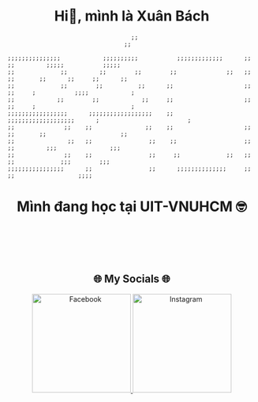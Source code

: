 

<h1 align="center">Hi👋, mình là Xuân Bách </h1>

```
                                   ;;
                                 ;;
                                                                                                                  
;;;;;;;;;;;;;;;            ;;;;;;;;;;           ;;;;;;;;;;;;;      ;;               ;;         ;;;;;           ;;;;;
;;             ;;         ;;        ;;        ;;              ;;   ;;               ;;       ;;      ;;     ;;      ;;
;;             ;;        ;;          ;;      ;;                    ;;               ;;     ;           ;;;;            ;
;;            ;;        ;;            ;;     ;;                    ;;               ;;     ;                           ;
;;;;;;;;;;;;;;;;;      ;;;;;;;;;;;;;;;;;;    ;;                    ;;;;;;;;;;;;;;;;;;;      ;                         ;
;;              ;;    ;;               ;;    ;;                    ;;               ;;       ;;                     ;;
;;               ;;   ;;                ;;    ;;                   ;;               ;;         ;;;               ;;;
;;              ;;    ;;                ;;     ;;             ;;   ;;               ;;             ;;;        ;;;
;;;;;;;;;;;;;;;;      ;;                ;;      ;;;;;;;;;;;;;;     ;;               ;;                  ;;;;     
```


<h1 align="center">Mình đang học tại UIT-VNUHCM 🤓</h1>

<br><br>
<br><br>

<h2 align="center">🌐 My Socials 🌐</h2>

<p align="middle">
  <a href="https://www.facebook.com/xuanbach.nguyenhoang">
    <img src="https://static.vecteezy.com/system/resources/thumbnails/018/930/698/small/facebook-logo-facebook-icon-transparent-free-png.png" width="200" height="200" alt= "Facebook">
  </a>
  <a href="https://www.instagram.com/xuanbachnguyenhoang/">
  <img src="https://cdn.iconscout.com/icon/free/png-256/free-instagram-logo-icon-download-in-svg-png-gif-file-formats--business-social-post-logos-icons-1646407.png?f=webp" width="200" height="200" alt= "Instagram">
  </a>
</p>



